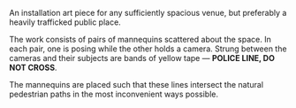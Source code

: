 An installation art piece for any sufficiently spacious venue, but preferably a heavily trafficked public place.

The work consists of pairs of mannequins scattered about the space. In each pair, one is posing while the other holds a camera. Strung between the cameras and their subjects are bands of yellow tape — **POLICE LINE, DO NOT CROSS**.

The mannequins are placed such that these lines intersect the natural pedestrian paths in the most inconvenient ways possible.